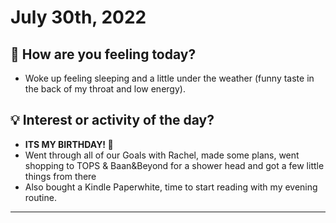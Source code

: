 
# July 30th, 2022

## 📕 How are you feeling today?
-   Woke up feeling sleeping and a little under the weather (funny taste in the back of my throat and low energy).


## 💡 Interest or activity of the day?
-   **ITS MY BIRTHDAY! 🎉**
-   Went through all of our Goals with Rachel, made some plans, went shopping to TOPS & Baan&Beyond for a shower head and got a few little things from there
-   Also bought a Kindle Paperwhite, time to start reading with my evening routine.

---